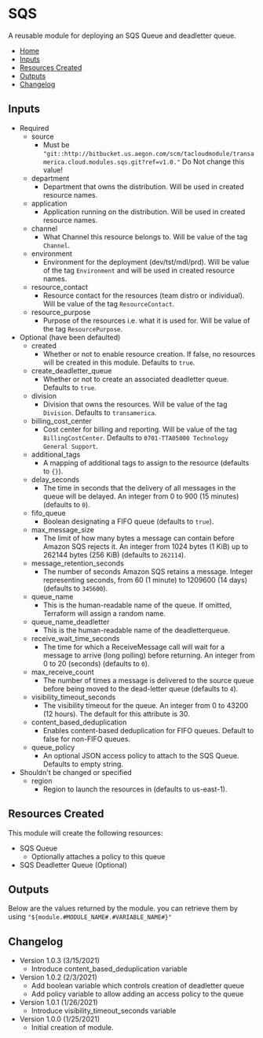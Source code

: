# SQS
A reusable module for deploying an SQS Queue and deadletter queue.
* [Home](#SQS)
* [Inputs](##Inputs)
* [Resources Created](##ResourcesCreated)
* [Outputs](##Outputs)
* [Changelog](##Changelog)

## Inputs
* Required
    * source
        *  Must be `"git::http://bitbucket.us.aegon.com/scm/tacloudmodule/transamerica.cloud.modules.sqs.git?ref=v1.0."` Do Not change this value!
    * department
        * Department that owns the distribution. Will be used in created resource names.
    * application
        * Application running on the distribution. Will be used in created resource names.
    * channel
        * What Channel this resource belongs to. Will be value of the tag `Channel`.
    * environment
        * Environment for the deployment (dev/tst/mdl/prd). Will be value of the tag `Environment` and will be used in created resource names.
    * resource_contact
        * Resource contact for the resources (team distro or individual). Will be value of the tag `ResourceContact`.
    * resource_purpose
        * Purpose of the resources i.e. what it is used for. Will be value of the tag `ResourcePurpose`.
* Optional (have been defaulted)
    * created
        * Whether or not to enable resource creation. If false, no resources will be created in this module. Defaults to `true`.
    * create_deadletter_queue
        * Whether or not to create an associated deadletter queue. Defaults to `true`.
    * division
        * Division that owns the resources.  Will be value of the tag `Division`. Defaults to `transamerica`.
    * billing_cost_center
        * Cost center for billing and reporting. Will be value of the tag `BillingCostCenter`. Defaults to `0701-TTA05000 Technology General Support`.
    * additional_tags
        * A mapping of additional tags to assign to the resource (defaults to `{}`).
    * delay_seconds
        * The time in seconds that the delivery of all messages in the queue will be delayed. An integer from 0 to 900 (15 minutes) (defaults to `0`).
    * fifo_queue
        * Boolean designating a FIFO queue (defaults to `true`).
    * max_message_size
        * The limit of how many bytes a message can contain before Amazon SQS rejects it. An integer from 1024 bytes (1 KiB) up to 262144 bytes (256 KiB) (defaults to `262114`).
    * message_retention_seconds
        * The number of seconds Amazon SQS retains a message. Integer representing seconds, from 60 (1 minute) to 1209600 (14 days) (defaults to `345600`).
    * queue_name
        * This is the human-readable name of the queue. If omitted, Terraform will assign a random name.
    * queue_name_deadletter
        * This is the human-readable name of the deadletterqueue.
    * receive_wait_time_seconds
        * The time for which a ReceiveMessage call will wait for a message to arrive (long polling) before returning. An integer from 0 to 20 (seconds) (defaults to `0`).
    * max_receive_count
        * The number of times a message is delivered to the source queue before being moved to the dead-letter queue (defaults to `4`).
    * visibility_timeout_seconds
        * The visibility timeout for the queue. An integer from 0 to 43200 (12 hours). The default for this attribute is 30.
    * content_based_deduplication
        * Enables content-based deduplication for FIFO queues. Default to false for non-FIFO queues.
    * queue_policy
        * An optional JSON access policy to attach to the SQS Queue. Defaults to empty string.
* Shouldn't be changed or specified
    * region
        * Region to launch the resources in (defaults to us-east-1).
## Resources Created
This module will create the following resources:
* SQS Queue
  * Optionally attaches a policy to this queue
* SQS Deadletter Queue (Optional)
## Outputs
Below are the values returned by the module. you can retrieve them by using `"${module.#MODULE_NAME#.#VARIABLE_NAME#}"`

## Changelog
* Version 1.0.3 (3/15/2021)
  * Introduce content_based_deduplication variable
* Version 1.0.2 (2/3/2021)
  * Add boolean variable which controls creation of deadletter queue
  * Add policy variable to allow adding an access policy to the queue
* Version 1.0.1 (1/26/2021)
  * Introduce visibility_timeout_seconds variable
* Version 1.0.0 (1/25/2021)
  * Initial creation of module.
